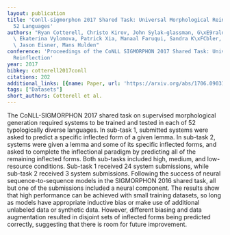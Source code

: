 ```yaml
---
layout: publication
title: 'Conll-sigmorphon 2017 Shared Task: Universal Morphological Reinflection In
  52 Languages'
authors: "Ryan Cotterell, Christo Kirov, John Sylak-glassman, G\xE9raldine Walther,\
  \ Ekaterina Vylomova, Patrick Xia, Manaal Faruqui, Sandra K\xFCbler, David Yarowsky,\
  \ Jason Eisner, Mans Hulden"
conference: 'Proceedings of the CoNLL SIGMORPHON 2017 Shared Task: Universal Morphological
  Reinflection'
year: 2017
bibkey: cotterell2017conll
citations: 202
additional_links: [{name: Paper, url: 'https://arxiv.org/abs/1706.09031'}]
tags: ["Datasets"]
short_authors: Cotterell et al.
---
```

The CoNLL-SIGMORPHON 2017 shared task on supervised morphological generation
required systems to be trained and tested in each of 52 typologically diverse
languages. In sub-task 1, submitted systems were asked to predict a specific
inflected form of a given lemma. In sub-task 2, systems were given a lemma and
some of its specific inflected forms, and asked to complete the inflectional
paradigm by predicting all of the remaining inflected forms. Both sub-tasks
included high, medium, and low-resource conditions. Sub-task 1 received 24
system submissions, while sub-task 2 received 3 system submissions. Following
the success of neural sequence-to-sequence models in the SIGMORPHON 2016 shared
task, all but one of the submissions included a neural component. The results
show that high performance can be achieved with small training datasets, so
long as models have appropriate inductive bias or make use of additional
unlabeled data or synthetic data. However, different biasing and data
augmentation resulted in disjoint sets of inflected forms being predicted
correctly, suggesting that there is room for future improvement.